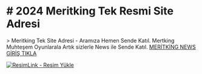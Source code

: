 <h1># 2024 Meritking Tek Resmi Site Adresi</h1>>
Meritking Tek Site Adresi - Aramıza Hemen Sende Katıl.
Mertking Muhteşem Oyunlarala Artık sizlerle News ile Sende Katıl.
<a  href="https://meritking1601.com/auth/register?l_id=8316&a_id=20393" >MERİTKİNG NEWS GİRİŞ TIKLA</a>

<a href="https://meritking1601.com/auth/register?l_id=8316&a_id=20393" title="ResimLink - Resim Yükle" rel="nofollow"><img src="https://i.hizliresim.com/mt023fa.png" title="ResimLink - Resim Yükle" alt="ResimLink - Resim Yükle" data-canonical-src="https://i.hizliresim.com/mt023fa.png" style="max-width: 100%;"></a>
